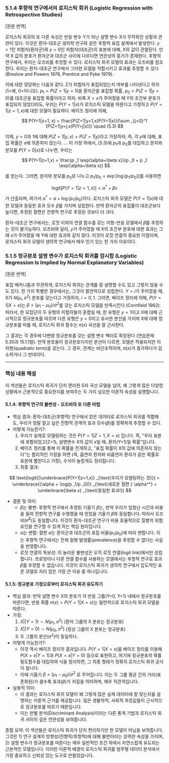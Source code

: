 ### 5.1.4 후향적 연구에서의 로지스틱 회귀 (Logistic Regression with Retrospective Studies)

[원문 번역]

로지스틱 회귀의 또 다른 속성은 반응 변수 Y가 아닌 설명 변수 X가 무작위인 상황과 관련이 있다. 이것은 환자-대조군 생의학 연구와 같은 후향적 표집 설계에서 발생한다. $y=1$인 피험자(환자군)와 $y=0$인 피험자(대조군)의 표본에 대해, X의 값이 관찰된다. 만약 X 값의 분포가 환자군과 대조군 사이에 다르다면 연관성의 증거가 존재한다. 후향적 연구에서, 우리는 오즈비를 추정할 수 있다. 로지스틱 회귀 모델의 효과는 오즈비를 참조한다. 우리는 환자-대조군 연구에서 그러한 모델을 적합시키고 효과를 추정할 수 있다 (Breslow and Powers 1978, Prentice and Pyke 1979).

이에 대한 정당화는 다음과 같다. Z가 피험자가 표집되었는지 여부를 나타낸다고 하자 (1=예, 0=아니오). $p _1 = P(Z=1|y=1)$을 환자군을 표집할 확률, $p _0=P(Z=1|y=0)$를 대조군을 표집할 확률이라고 하자. 비록 $X=x$가 주어졌을 때 Y의 조건부 분포가 표집되지 않았더라도, 우리는 $P(Y=1|x)$가 로지스틱 모델을 따른다고 가정하고 $P(Y=1|z=1,x)$에 대한 모델이 필요하다. 베이즈 정리에 의해,

$$ P(Y=1|z=1, x) = \frac{P(Z=1|y=1,x)P(Y=1|x)}{\sum _{j=0}^1 [P(Z=1|y=j,x)P(Y=j|x)]} \quad (5.3) $$

이제, $y=0$과 1에 대해 $P(Z=1|y,x)=P(Z=1|y)$라고 가정하자; 즉, 각 $y$에 대해, 표집 확률은 $x$에 의존하지 않는다. ... 이 가정 하에서, (5.3)에 $p _1$과 $p _0$를 대입하고 분자와 분모를 $P(Y=0|x)$로 나누면, 우리는

$$ P(Y=1|z=1,x) = \frac{p _1 \exp(\alpha+\beta x)}{p _0 + p _1 \exp(\alpha+\beta x)} $$

를 얻는다. 그러면, 분자와 분모를 $p _0$로 나누고 $p _1/p _0 = \exp[\log(p _1/p _0)]$를 사용하면

$$ \text{logit}[P(Y=1|z=1,x)] = \alpha^* + \beta x $$

가 산출되며, 여기서 $\alpha^* = \alpha+\log(p _1/p _0)$이다. 로지스틱 회귀 모델은 $P(Y=1|x)$에 대한 모델과 동일한 효과 모수 $\beta$를 가지며 성립한다. 만약 환자군의 표집률이 대조군보다 높다면, 추정된 절편은 전향적 연구로 추정된 것보다 더 크다.

환자-대조군 연구에서는, 로짓 이외의 연결 함수를 갖는 이항-반응 모델에서 $\beta$를 추정하는 것이 불가능하다. 오즈비와 달리, $y$가 주어졌을 때 X의 조건부 분포에 대한 효과는 그때 $x$가 주어졌을 때 Y에 대한 효과와 같지 않다. 이것이 로짓 연결의 중요한 이점이며, 로지스틱 회귀 모델이 생의학 연구에서 매우 인기 있는 한 가지 이유이다.

### 5.1.5 정규분포 설명 변수가 로지스틱 회귀를 암시함 (Logistic Regression Is Implied by Normal Explanatory Variables)

[원문 번역]

표집 메커니즘과 무관하게, 로지스틱 회귀는 관계를 잘 설명할 수도 있고 그렇지 않을 수도 있다. 한 가지 특별한 경우에서는, 그것이 필연적으로 성립한다. $Y=i$가 주어졌을 때, X가 $N(\mu _i, \sigma^2)$ 분포를 갖는다고 가정하자, $i=0, 1$. 그러면, 베이즈 정리에 의해, $P(Y=1|X=x)$는 $\beta=(\mu _1-\mu _0)/\sigma^2$를 갖는 로지스틱 모델을 만족시킨다 (Cornfield 1962). 따라서, 한 모집단이 두 유형의 피험자들의 혼합일 때, 한 유형은 $y=1$이고 X에 대해 근사적으로 정규분포를 따르며 다른 유형은 $y=0$이고 유사한 분산을 가지며 X에 대해 정규분포를 따를 때, 로지스틱 회귀 함수는 $\pi(x)$ 곡선을 잘 근사한다.

그 결과는 각 경우에 다변량 정규분포를 갖는 설명 변수 벡터로 확장된다 (연습문제 5.30과 15.1.1절). 만약 분포들이 정규분포이지만 분산이 다르면, 모델은 적용되지만 이차항(quadratic term)을 갖는다. 그 경우, 관계는 비단조적이며, $\pi(x)$가 증가하다가 감소하거나 그 반대이다.

---

### 핵심 내용 해설

이 섹션들은 로지스틱 회귀가 단지 편리한 S자 곡선 모델을 넘어, 왜 그렇게 많은 다양한 상황에서 근본적으로 중요한지를 보여주는 두 가지 심오한 이론적 속성을 설명합니다.

#### 5.1.4: 후향적 연구의 불변성 - 오즈비의 또 다른 마법

*   핵심 결과: 환자-대조군(후향적) 연구에서 얻은 데이터로 로지스틱 회귀를 적합해도, 우리가 정말 알고 싶은 전향적 관계의 효과 모수($\beta$)를 정확하게 추정할 수 있다.
*   어떻게 가능한가?:
    1.  우리가 실제로 모델링하는 것은 $P(Y=1|Z=1, X=x)$ 입니다. 즉, "우리 표본에 포함되었고(Z=1), 설명변수 X의 값이 $x$일 때, 환자(Y=1)일 확률"입니다.
    2.  베이즈 정리를 통해 이 확률을 전개하고, "표집 확률이 X의 값에 의존하지 않는다"는 합리적인 가정을 하면 (즉, 흡연자 환자와 비흡연자 환자가 같은 확률로 표본에 뽑힌다고 가정), 수식이 놀랍게도 정리됩니다.
    3.  최종 결과:

$$ \text{logit}[\underbrace{P(Y=1|z=1,x)} _{\text{우리가 모델링하는 것}}] = \underbrace{(\alpha + \log(p _1/p _0))} _{\text{새로운 절편 } \alpha^*} + \underbrace{\beta x} _{\text{동일한 효과!}} $$

*   결론 및 의미:
    *   $\beta$는 불변: 후향적 연구에서 추정된 기울기 $\beta$는, 만약 우리가 엄청난 시간과 비용을 들여 전향적 연구를 수행했을 때 얻었을 기울기 $\beta$와 동일합니다. 따라서 오즈비($e^\beta$)도 동일합니다. 이것이 환자-대조군 연구가 비용 효율적으로 질병의 위험 요인을 연구할 수 있게 하는 핵심 원리입니다.
    *   $\alpha$는 변함: 절편 $\alpha$는 환자군과 대조군의 표집 비율($p _1/p _0$)에 따라 변합니다. 이는 후향적 연구에서는 전체 질병 발생률(prevalence)을 추정할 수 없다는 사실을 반영합니다.
    *   로짓 연결의 독보성: 이 놀라운 불변성은 오직 로짓 연결(logit link)에서만 성립합니다. 프로빗이나 다른 연결 함수를 사용하는 모델에서는 후향적 연구로 효과 $\beta$를 추정할 수 없습니다. 이것이 로지스틱 회귀가 생의학 연구에서 압도적인 표준 모델로 자리 잡은 가장 큰 이유 중 하나입니다.

#### 5.1.5: 정규분포 가정으로부터 로지스틱 회귀 유도하기

*   핵심 결과: 만약 설명 변수 X의 분포가 각 반응 그룹(Y=0, Y=1) 내에서 정규분포를 따른다면, 반응 확률 $\pi(x)=P(Y=1|X=x)$는 필연적으로 로지스틱 회귀 모델을 따른다.
*   가정:
    1.  $X | (Y=1) \sim N(\mu _1, \sigma^2)$ (환자 그룹의 X 분포는 정규분포)
    2.  $X | (Y=0) \sim N(\mu _0, \sigma^2)$ (정상 그룹의 X 분포는 정규분포)
    3.  두 그룹의 분산($\sigma^2$)이 동일하다.
*   어떻게 가능한가?:
    *   이것 역시 베이즈 정리의 결과입니다. $P(Y=1|X=x)$를 베이즈 정리를 이용해 $P(X=x|Y=1)$과 $P(X=x|Y=0)$ 등으로 표현하고, 여기에 정규분포의 확률밀도함수를 대입하여 식을 정리하면, 그 최종 형태가 정확히 로지스틱 회귀 공식이 됩니다.
    *   이때 기울기 $\beta = (\mu _1-\mu _0)/\sigma^2$ 로 주어집니다. 이는 두 그룹 평균 간의 거리(표준화된)가 클수록 효과($\beta$)가 커짐을 의미하며, 매우 직관적입니다.
*   실용적 의미:
    *   이 결과는 로지스틱 회귀 모델이 왜 그렇게 많은 실제 데이터에 잘 맞는지를 설명하는 이론적 근거를 제공합니다. 많은 생물학적, 사회적 측정값들이 근사적으로 정규분포를 따르기 때문입니다.
    *   이는 판별 분석(Discriminant Analysis)이라는 다른 통계 기법과 로지스틱 회귀 사이의 깊은 연관성을 보여줍니다.

종합 요약: 이 섹션들은 로지스틱 회귀가 단지 편리하기만 한 모델이 아님을 보여줍니다. 그것은 1) 연구 설계의 방향성(전향적/후향적)에 대해 불변이라는 강력한 속성을 가지며, 2) 설명 변수가 정규분포를 따른다는 매우 일반적인 조건 하에서 자연스럽게 유도되는 근본적인 모델입니다. 이러한 이론적 배경이 로지스틱 회귀를 범주형 데이터 분석에서 가장 중요하고 신뢰성 있는 도구로 만들었습니다.

